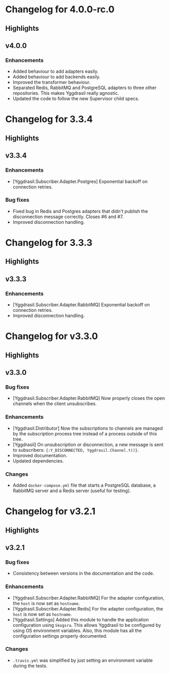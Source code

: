 # Changelog for 4.0.0-rc.0

## Highlights

## v4.0.0

### Enhancements

  * Added behaviour to add adapters easily.
  * Added behaviour to add backends easily.
  * Improved the transformer behaviour.
  * Separated Redis, RabbitMQ and PostgreSQL adapters to three other
  repositories. This makes Yggdrasil really agnostic.
  * Updated the code to follow the new Supervisor child specs.

# Changelog for 3.3.4

## Highlights

## v3.3.4

### Enhancements

  * [Yggdrasil.Subscriber.Adapter.Postgres] Exponential backoff on connection
  retries.

### Bug fixes
  * Fixed bug in Redis and Postgres adapters that didn't publish the
    disconnection message correctly. Closes #6 and #7.
  * Improved disconnection handling.

# Changelog for 3.3.3

## Highlights

## v3.3.3

### Enhancements

  * [Yggdrasil.Subscriber.Adapter.RabbitMQ] Exponential backoff on connection
  retries.
  * Improved disconnection handling.

# Changelog for v3.3.0

## Highlights

## v3.3.0

### Bug fixes

  * [Yggdrasil.Subscriber.Adapter.RabbitMQ] Now properly closes the open
    channels when the client unsubscribes.

### Enhancements

  * [Yggdrasil.Distributor] Now the subscriptions to channels are managed by
  the subscription process tree instead of a process outside of this tree.
  * [Yggdrasil] On unsubscription or disconnection, a new message is sent to
  subscribers: `{:Y_DISCONNECTED, Yggdrasil.Channel.t()}`.
  * Improved documentation.
  * Updated dependencies.

### Changes

  * Added `docker-compose.yml` file that starts a PostgreSQL database, a
  RabbitMQ server and a Redis server (useful for testing).

# Changelog for v3.2.1

## Highlights

## v3.2.1

### Bug fixes

  * Consistency between versions in the documentation and the code.

### Enhancements

  * [Yggdrasil.Subscriber.Adapter.RabbitMQ] For the adapter configuration, the
  `host` is now set as `hostname`.
  * [Yggdrasil.Subscriber.Adapter.Redis] For the adapter configuration, the
  `host` is now set as `hostname`.
  * [Yggdrasil.Settings] Added this module to handle the application
    configuration using `Skogsra`. This allows Yggdrasil to be configured by
    using OS environment variables. Also, this module has all the configuration
    settings properly documented.

### Changes

  * `.travis.yml` was simplified by just setting an environment variable during
  the tests.

